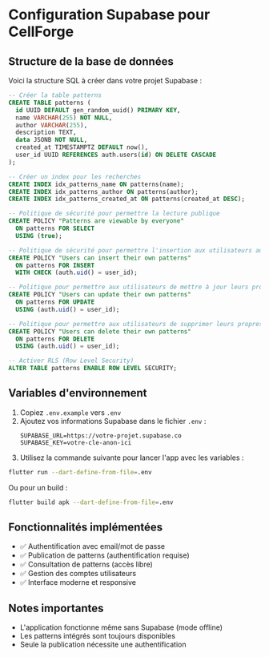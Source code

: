 # Configuration Supabase pour CellForge

## Structure de la base de données

Voici la structure SQL à créer dans votre projet Supabase :

```sql
-- Créer la table patterns
CREATE TABLE patterns (
  id UUID DEFAULT gen_random_uuid() PRIMARY KEY,
  name VARCHAR(255) NOT NULL,
  author VARCHAR(255),
  description TEXT,
  data JSONB NOT NULL,
  created_at TIMESTAMPTZ DEFAULT now(),
  user_id UUID REFERENCES auth.users(id) ON DELETE CASCADE
);

-- Créer un index pour les recherches
CREATE INDEX idx_patterns_name ON patterns(name);
CREATE INDEX idx_patterns_author ON patterns(author);
CREATE INDEX idx_patterns_created_at ON patterns(created_at DESC);

-- Politique de sécurité pour permettre la lecture publique
CREATE POLICY "Patterns are viewable by everyone" 
  ON patterns FOR SELECT 
  USING (true);

-- Politique de sécurité pour permettre l'insertion aux utilisateurs authentifiés
CREATE POLICY "Users can insert their own patterns" 
  ON patterns FOR INSERT 
  WITH CHECK (auth.uid() = user_id);

-- Politique pour permettre aux utilisateurs de mettre à jour leurs propres patterns
CREATE POLICY "Users can update their own patterns" 
  ON patterns FOR UPDATE 
  USING (auth.uid() = user_id);

-- Politique pour permettre aux utilisateurs de supprimer leurs propres patterns
CREATE POLICY "Users can delete their own patterns" 
  ON patterns FOR DELETE 
  USING (auth.uid() = user_id);

-- Activer RLS (Row Level Security)
ALTER TABLE patterns ENABLE ROW LEVEL SECURITY;
```

## Variables d'environnement

1. Copiez `.env.example` vers `.env`
2. Ajoutez vos informations Supabase dans le fichier `.env` :
   ```
   SUPABASE_URL=https://votre-projet.supabase.co
   SUPABASE_KEY=votre-cle-anon-ici
   ```
3. Utilisez la commande suivante pour lancer l'app avec les variables :

```bash
flutter run --dart-define-from-file=.env
```

Ou pour un build :

```bash
flutter build apk --dart-define-from-file=.env
```

## Fonctionnalités implémentées

- ✅ Authentification avec email/mot de passe
- ✅ Publication de patterns (authentification requise)
- ✅ Consultation de patterns (accès libre)
- ✅ Gestion des comptes utilisateurs
- ✅ Interface moderne et responsive

## Notes importantes

- L'application fonctionne même sans Supabase (mode offline)
- Les patterns intégrés sont toujours disponibles
- Seule la publication nécessite une authentification